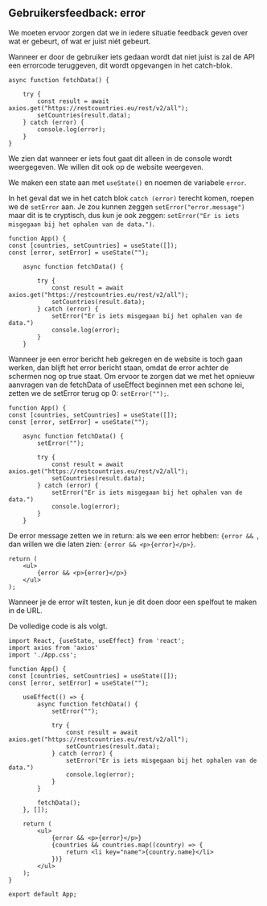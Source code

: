 ## Gebruikersfeedback: error
We moeten ervoor zorgen dat we in iedere situatie feedback geven over wat er gebeurt, of wat er juist niét gebeurt.

Wanneer er door de gebruiker iets gedaan wordt dat niet juist is zal de API een errorcode teruggeven, dit wordt opgevangen in het catch-blok.

    async function fetchData() {
    
        try {
            const result = await axios.get("https://restcountries.eu/rest/v2/all");
            setCountries(result.data);
        } catch (error) {
            console.log(error);
        }
    }        

We zien dat wanneer er iets fout gaat dit alleen in de console wordt weergegeven. We willen dit ook op de website weergeven.

We maken een state aan met `useState()` en noemen de variabele `error`.

In het geval dat we in het catch blok `catch (error)` terecht komen, roepen we de `setError` aan. Je zou kunnen zeggen `setError("error.message")` maar dit is te cryptisch, dus kun je ook zeggen: `setError("Er is iets misgegaan bij het ophalen van de data.")`.

    function App() {
    const [countries, setCountries] = useState([]);
    const [error, setError] = useState("");
    
        async function fetchData() {
        
            try {
                const result = await axios.get("https://restcountries.eu/rest/v2/all");
                setCountries(result.data);
            } catch (error) {
                setError("Er is iets misgegaan bij het ophalen van de data.")
                console.log(error);
            }
        }      

Wanneer je een error bericht heb gekregen en de website is toch gaan werken, dan blijft het error bericht staan, omdat de error achter de schermen nog op true staat. Om ervoor te zorgen dat we met het opnieuw aanvragen van de fetchData of useEffect beginnen met een schone lei, zetten we de setError terug op 0: `setError("");`.

    function App() {
    const [countries, setCountries] = useState([]);
    const [error, setError] = useState("");
    
        async function fetchData() {
            setError("");
        
            try {
                const result = await axios.get("https://restcountries.eu/rest/v2/all");
                setCountries(result.data);
            } catch (error) {
                setError("Er is iets misgegaan bij het ophalen van de data.")
                console.log(error);
            }
        }   


De error message zetten we in return: als we een error hebben: `{error && `, dan willen we die laten zien: `{error && <p>{error}</p>}`.

    return (
        <ul>
            {error && <p>{error}</p>}
        </ul>
    );

Wanneer je de error wilt testen, kun je dit doen door een spelfout te maken in de URL.

De volledige code is als volgt.

    import React, {useState, useEffect} from 'react';
    import axios from 'axios'
    import './App.css';

    function App() {
    const [countries, setCountries] = useState([]);
    const [error, setError] = useState("");
    
        useEffect(() => {
            async function fetchData() {
                setError("");
    
                try {
                    const result = await axios.get("https://restcountries.eu/rest/v2/all");
                    setCountries(result.data);
                } catch (error) {
                    setError("Er is iets misgegaan bij het ophalen van de data.")
                    console.log(error);
                }
            }
    
            fetchData();
        }, []);
    
        return (
            <ul>
                {error && <p>{error}</p>}
                {countries && countries.map((country) => {
                    return <li key="name">{country.name}</li>
                })}
            </ul>
        );
    }
    
    export default App;